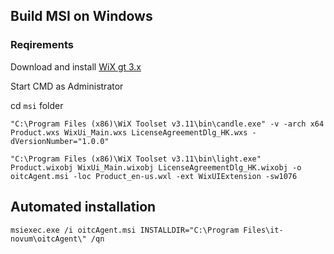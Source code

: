 
## Build MSI on Windows

### Reqirements
Download and install [WiX gt 3.x](https://wixtoolset.org/)

Start CMD as Administrator

cd `msi` folder

````
"C:\Program Files (x86)\WiX Toolset v3.11\bin\candle.exe" -v -arch x64 Product.wxs WixUi_Main.wxs LicenseAgreementDlg_HK.wxs -dVersionNumber="1.0.0"
````

````
"C:\Program Files (x86)\WiX Toolset v3.11\bin\light.exe" Product.wixobj WixUi_Main.wixobj LicenseAgreementDlg_HK.wixobj -o oitcAgent.msi -loc Product_en-us.wxl -ext WixUIExtension -sw1076
````

## Automated installation

````
msiexec.exe /i oitcAgent.msi INSTALLDIR="C:\Program Files\it-novum\oitcAgent\" /qn
````
